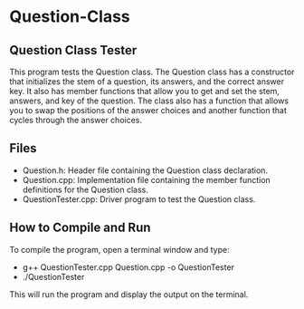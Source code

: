 # Question-Class
## Question Class Tester
This program tests the Question class. The Question class has a constructor that initializes the stem of a question, its answers, and the correct answer key. It also has member functions that allow you to get and set the stem, answers, and key of the question. The class also has a function that allows you to swap the positions of the answer choices and another function that cycles through the answer choices.

## Files
- Question.h: Header file containing the Question class declaration.
- Question.cpp: Implementation file containing the member function definitions for the Question class.
- QuestionTester.cpp: Driver program to test the Question class.

## How to Compile and Run
To compile the program, open a terminal window and type:
- g++ QuestionTester.cpp Question.cpp -o QuestionTester
- ./QuestionTester

This will run the program and display the output on the terminal.
